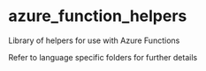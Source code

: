 # azure_function_helpers
Library of helpers for use with Azure Functions

Refer to language specific folders for further details

